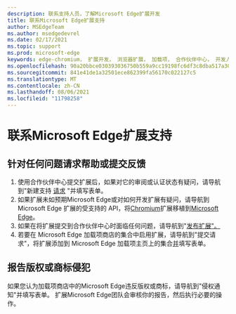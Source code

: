 ```yaml
---
description: 联系支持人员，了解Microsoft Edge扩展开发
title: 联系Microsoft Edge扩展支持
author: MSEdgeTeam
ms.author: msedgedevrel
ms.date: 02/17/2021
ms.topic: support
ms.prod: microsoft-edge
keywords: edge-chromium， 扩展开发， 浏览器扩展， 加载项， 合作伙伴中心， 开发人员， 支持
ms.openlocfilehash: 90a20bbce030393036750b559a9cc19198fc6df3c8dba517a30deeaa9c9cd471
ms.sourcegitcommit: 841e41de1a32501ece862399fa56170c022127c5
ms.translationtype: MT
ms.contentlocale: zh-CN
ms.lasthandoff: 08/06/2021
ms.locfileid: "11798258"
---
```

# <a name="contact-microsoft-edge-extension-support"></a>联系Microsoft Edge扩展支持  

## <a name="request-help-for-any-issues-or-submit-feedback"></a>针对任何问题请求帮助或提交反馈  

1.  使用合作伙伴中心提交扩展后，如果对它的审阅或认证状态有疑问，请导航到"新建支持 [请求][MicrosoftSupportSupportrequestformE7a381be9c9aFafbEd76262bc93fd9e4] "并填写表单。  
1.  如果扩展未如预期Microsoft Edge或对如何开发扩展有疑问，请导航到 Microsoft Edge 扩展的受支持的 API，将[Chromium][ExtensionsDeveloperGuideApiSupport]扩展移植到[Microsoft Edge][ExtensionsDeveloperGuidePortChromeExtension]。
1.  如果在将扩展提交到合作伙伴中心时面临任何问题，请导航到"[发布扩展"。][ExtensionsPublishPublishExtension] 
1.  若要在 Microsoft Edge 加载项商店的集合中启用扩展，请导航到"提交请求"，将扩展添加到 Microsoft Edge 加载项主页上的集合[并][OfficeFormsPagesResponsepageAspxV4j5cvggr0grqy180bhbrw01uwybfaxnna1zkp3x2vun0ibsu1ymeu3vfy0vurrodewsjgwu00yry4u]填写表单。   
    
## <a name="report-copyright-or-trademark-infringement"></a>报告版权或商标侵犯  

如果您认为加载项商店中的Microsoft Edge违反版权或商标，请导航到"侵权通知"并填写表单。 [][MicrosoftInfoMarketplaceHtml]  扩展Microsoft Edge团队会审核你的报告，然后执行必要的操作。  

<!-- links -->  

[ExtensionsDeveloperGuideApiSupport]: ../developer-guide/api-support.md "支持用于扩展Microsoft Edge API |Microsoft Docs"  
[ExtensionsDeveloperGuidePortChromeExtension]: ../developer-guide/port-chrome-extension.md "移植扩展|Microsoft Docs"  
[ExtensionsPublishPublishExtension]: ./publish-extension.md "发布扩展|Microsoft Docs"  

[MicrosoftInfoMarketplaceHtml]: https://www.microsoft.com/info/Marketplace.html "侵权通知|Microsoft"  

[MicrosoftSupportSupportrequestformE7a381be9c9aFafbEd76262bc93fd9e4]: https://support.microsoft.com/supportrequestform/e7a381be-9c9a-fafb-ed76-262bc93fd9e4 "Extensions 新的支持请求|Microsoft 支持"  

[OfficeFormsPagesResponsepageAspxV4j5cvggr0grqy180bhbrw01uwybfaxnna1zkp3x2vun0ibsu1ymeu3vfy0vurrodewsjgwu00yry4u]: https://forms.office.com/Pages/ResponsePage.aspx?id=v4j5cvGGr0GRqy180BHbRw01UwyBfAxNna_1ZkP3X2VUN0lBSU1YMEU3VFY0VURRODEwSjgwU00yRy4u "提交向加载项主页上的Microsoft Edge添加扩展的请求|Microsoft Office表单"
